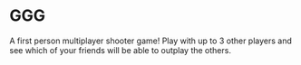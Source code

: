 # GGG
A first person multiplayer shooter game! Play with up to 3 other players and see which of your friends will be able to outplay the others.
